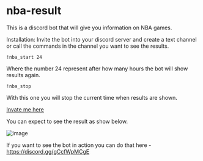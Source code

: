 # nba-result
This is a discord bot that will give you information on NBA games.


Installation:
Invite the bot into your discord server and create a text channel or call the commands in the channel you want to see the results.
```code
!nba_start 24
```
Where the number 24 represent after how many hours the bot will show results again.
```code
!nba_stop
```
With this one you will stop the current time when results are shown.

[Invate me here](https://discord.com/api/oauth2/authorize?client_id=914825428693286912&permissions=2048&scope=bot)

You can expect to see the result as show below.

![image](https://cdn.discordapp.com/attachments/983670671647313930/1057807928465313872/image.png)



If you want to see the bot in action you can do that here - https://discord.gg/gCcfWpMCgE
